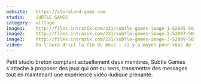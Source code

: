 ```yaml
---
website:   https://stormland-game.com
studio:    SUBTLE GAMES
category:  village
image1:    http://files.intrazik.com/231/subtle-games-image-1-52095-5017-20180416-095652.jpg
image2:    http://files.intrazik.com/231/subtle-games-image-2-52097-5017-20180416-095652.jpg
image3:    http://files.intrazik.com/231/subtle-games-image-3-52099-5017-20180416-095653.jpg
video:     On l'aura d'ici la fin du mois ; si y'a moyen pour vous de l'ajouter plus tard on vous fera parvenir le lien
---
```


Petit studio breton comptant actuellement deux membres, Subtle Games s'attache à proposer des jeux qui ont du sens, transmettre des messages tout en maintenant une expérience vidéo-ludique prenante.
